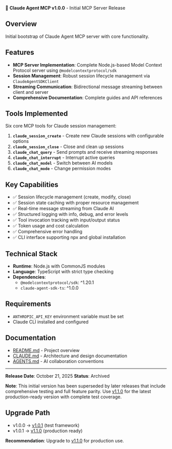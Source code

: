 🎯 **Claude Agent MCP v1.0.0** - Initial MCP Server Release

## Overview

Initial bootstrap of Claude Agent MCP server with core functionality.

## Features

- **MCP Server Implementation**: Complete Node.js-based Model Context Protocol server using `@modelcontextprotocol/sdk`
- **Session Management**: Robust session lifecycle management via `ClaudeAgentSDKClient`
- **Streaming Communication**: Bidirectional message streaming between client and server
- **Comprehensive Documentation**: Complete guides and API references

## Tools Implemented

Six core MCP tools for Claude session management:

1. **`claude_session_create`** - Create new Claude sessions with configurable options
2. **`claude_session_close`** - Close and clean up sessions
3. **`claude_chat_query`** - Send prompts and receive streaming responses
4. **`claude_chat_interrupt`** - Interrupt active queries
5. **`claude_chat_model`** - Switch between AI models
6. **`claude_chat_mode`** - Change permission modes

## Key Capabilities

- ✅ Session lifecycle management (create, modify, close)
- ✅ Session state caching with proper resource management
- ✅ Real-time message streaming from Claude AI
- ✅ Structured logging with info, debug, and error levels
- ✅ Tool invocation tracking with input/output status
- ✅ Token usage and cost calculation
- ✅ Comprehensive error handling
- ✅ CLI interface supporting npx and global installation

## Technical Stack

- **Runtime**: Node.js with CommonJS modules
- **Language**: TypeScript with strict type checking
- **Dependencies**:
  - `@modelcontextprotocol/sdk`: ^1.20.1
  - `claude-agent-sdk-ts`: ^1.0.0

## Requirements

- `ANTHROPIC_API_KEY` environment variable must be set
- Claude CLI installed and configured

## Documentation

- [README.md](../README.md) - Project overview
- [CLAUDE.md](../CLAUDE.md) - Architecture and design documentation
- [AGENTS.md](../AGENTS.md) - AI collaboration conventions

---

**Release Date**: October 21, 2025
**Status**: Archived

**Note**: This initial version has been superseded by later releases that include comprehensive testing and full feature parity. Use [v1.1.0](./RELEASE_v1.1.0.md) for the latest production-ready version with complete test coverage.

## Upgrade Path

- v1.0.0 → [v1.0.1](./RELEASE_v1.0.1.md) (test framework)
- v1.0.1 → [v1.1.0](./RELEASE_v1.1.0.md) (production ready)

**Recommendation**: Upgrade to [v1.1.0](./RELEASE_v1.1.0.md) for production use.
